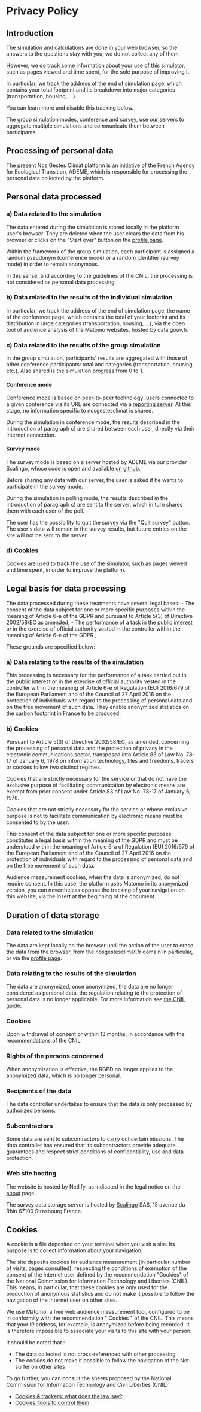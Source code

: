 # Privacy Policy

## Introduction

The simulation and calculations are done in your web browser, so the
answers to the questions stay with you, we do not collect any of them.

However, we do track some information about your use of this simulator,
such as pages viewed and time spent, for the sole purpose of improving
it.

In particular, we track the address of the end of simulation page, which
contains your total footprint and its breakdown into major categories
(transportation, housing, ...).

You can learn more and disable this tracking below.

The group simulation modes, conference and survey, use our servers to
aggregate multiple simulations and communicate them between
participants.

## Processing of personal data

The present Nos Gestes Climat platform is an initiative of the French
Agency for Ecological Transition, ADEME, which is responsible for
processing the personal data collected by the platform.

## Personal data processed

### a) Data related to the simulation

The data entered during the simulation is stored locally in the platform
user's browser. They are deleted when the user clears the data from his
browser or clicks on the "Start over" button on the [profile
page](/profil).

Within the framework of the group simulation, each participant is
assigned a random pseudonym (conference mode) or a random identifier
(survey mode) in order to remain anonymous.

In this sense, and according to the guidelines of the CNIL, the
processing is not considered as personal data processing.

### b) Data related to the results of the individual simulation

In particular, we track the address of the end of simulation page, the
name of the conference page, which contains the total of your footprint
and its distribution in large categories (transportation, housing, ...),
via the open tool of audience analysis of the Matomo websites, hosted by
data.gouv.fr.

### c) Data related to the results of the group simulation

In the group simulation, participants' results are aggregated with those
of other conference participants: total and categories (transportation,
housing, etc.). Also shared is the simulation progress from 0 to 1.

#### Conference mode

Conference mode is based on peer-to-peer technology: users connected to
a given conference via its URL are connected via a [reporting
server](https://github.com/yjs/y-webrtc). At this stage, no information
specific to nosgestesclimat is shared.

During the simulation in conference mode, the results described in the
introduction of paragraph c) are shared between each user, directly via
their internet connection.

#### Survey mode

The survey mode is based on a server hosted by ADEME via our provider
Scalingo, whose code is open and available [on
github](https://github.com/datagir/nosgestesclimat-server).

Before sharing any data with our server, the user is asked if he wants
to participate in the survey mode.

During the simulation in polling mode, the results described in the
introduction of paragraph c) are sent to the server, which in turn
shares them with each user of the poll.

The user has the possibility to quit the survey via the "Quit survey"
button. The user's data will remain in the survey results, but future
entries on the site will not be sent to the server.

### d) Cookies

Cookies are used to track the use of the simulator, such as pages viewed
and time spent, in order to improve the platform.

## Legal basis for data processing

The data processed during these treatments have several legal bases: -
The consent of the data subject for one or more specific purposes within
the meaning of Article 6-a of the GDPR and pursuant to Article 5(3) of
Directive 2002/58/EC as amended; - The performance of a task in the
public interest or in the exercise of official authority vested in the
controller within the meaning of Article 6-e of the GDPR ;

These grounds are specified below:

### a) Data relating to the results of the simulation

This processing is necessary for the performance of a task carried out
in the public interest or in the exercise of official authority vested
in the controller within the meaning of Article 6-e of Regulation (EU)
2016/679 of the European Parliament and of the Council of 27 April 2016
on the protection of individuals with regard to the processing of
personal data and on the free movement of such data. They enable
anonymized statistics on the carbon footprint in France to be produced.

### b) Cookies

Pursuant to Article 5(3) of Directive 2002/58/EC, as amended, concerning
the processing of personal data and the protection of privacy in the
electronic communications sector, transposed into Article 83 of Law No.
78-17 of January 6, 1978 on information technology, files and freedoms,
tracers or cookies follow two distinct regimes.

Cookies that are strictly necessary for the service or that do not have
the exclusive purpose of facilitating communication by electronic means
are exempt from prior consent under Article 83 of Law No. 78-17 of
January 6, 1978.

Cookies that are not strictly necessary for the service or whose
exclusive purpose is not to facilitate communication by electronic means
must be consented to by the user.

This consent of the data subject for one or more specific purposes
constitutes a legal basis within the meaning of the GDPR and must be
understood within the meaning of Article 6-a of Regulation (EU) 2016/679
of the European Parliament and of the Council of 27 April 2016 on the
protection of individuals with regard to the processing of personal data
and on the free movement of such data.

Audience measurement cookies, when the data is anonymized, do not
require consent. In this case, the platform uses Matomo in its
anonymized version, you can nevertheless oppose the tracking of your
navigation on this website, via the insert at the beginning of the
document.

## Duration of data storage

### Data related to the simulation

The data are kept locally on the browser until the action of the user to
erase the data from the browser, from the nosgestesclimat.fr domain in
particular, or via the [profile page](/profil).

### Data relating to the results of the simulation

The data are anonymized, once anonymized, the data are no longer
considered as personal data, the regulation relating to the protection
of personal data is no longer applicable. For more information see [the
CNIL
guide](https://www.cnil.fr/sites/default/files/atoms/files/guide_durees_de_conservation.pdf).

### Cookies

Upon withdrawal of consent or within 13 months, in accordance with the
recommendations of the CNIL.

### Rights of the persons concerned

When anonymization is effective, the RGPD no longer applies to the
anonymized data, which is no longer personal.

### Recipients of the data

The data controller undertakes to ensure that the data is only processed
by authorized persons.

### Subcontractors

Some data are sent to subcontractors to carry out certain missions. The
data controller has ensured that its subcontractors provide adequate
guarantees and respect strict conditions of confidentiality, use and
data protection.

### Web site hosting

The website is hosted by Netlify, as indicated in the legal notice on
the [about](/à-propos) page.

The survey data storage server is hosted by
[Scalingo](https://scalingo.com) SAS, 15 avenue du Rhin 67100 Strasbourg
France.

## Cookies

A cookie is a file deposited on your terminal when you visit a site. Its
purpose is to collect information about your navigation.

The site deposits cookies for audience measurement (in particular number
of visits, pages consulted), respecting the conditions of exemption of
the consent of the Internet user defined by the recommendation "Cookies"
of the National Commission for Information Technology and Liberties
(CNIL). This means, in particular, that these cookies are only used for
the production of anonymous statistics and do not make it possible to
follow the navigation of the Internet user on other sites.

We use Matomo, a free web audience measurement tool, configured to be in
conformity with the recommendation " Cookies " of the CNIL. This means
that your IP address, for example, is anonymized before being recorded.
It is therefore impossible to associate your visits to this site with
your person.

It should be noted that :

-   The data collected is not cross-referenced with other processing
-   The cookies do not make it possible to follow the navigation of the
    Net surfer on other sites

To go further, you can consult the sheets proposed by the National
Commission for Information Technology and Civil Liberties (CNIL):

-   [Cookies & trackers: what does the law
    say?](https://www.cnil.fr/fr/cookies-traceurs-que-dit-la-loi)
-   [Cookies: tools to control
    them](https://www.cnil.fr/fr/cookies-les-outils-pour-les-maitriser)
